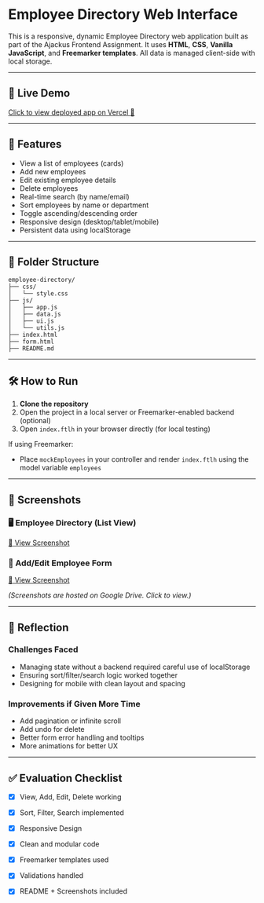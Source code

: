 # Employee Directory Web Interface

This is a responsive, dynamic Employee Directory web application built as part of the Ajackus Frontend Assignment. It uses **HTML**, **CSS**, **Vanilla JavaScript**, and **Freemarker templates**. All data is managed client-side with local storage.

---

## 🔗 Live Demo

[Click to view deployed app on Vercel 🚀](https://employee-directory-psi.vercel.app/)

---

## 🚀 Features

- View a list of employees (cards)
- Add new employees
- Edit existing employee details
- Delete employees
- Real-time search (by name/email)
- Sort employees by name or department
- Toggle ascending/descending order
- Responsive design (desktop/tablet/mobile)
- Persistent data using localStorage

---

## 📁 Folder Structure

```
employee-directory/
├── css/
│   └── style.css
├── js/
│   ├── app.js
│   ├── data.js
│   ├── ui.js
│   └── utils.js
├── index.html
├── form.html
├── README.md
```

---

## 🛠️ How to Run

1. **Clone the repository**
2. Open the project in a local server or Freemarker-enabled backend (optional)
3. Open `index.ftlh` in your browser directly (for local testing)

If using Freemarker:
- Place `mockEmployees` in your controller and render `index.ftlh` using the model variable `employees`

---

## 📸 Screenshots

### 🖥️ Employee Directory (List View)
[🔗 View Screenshot](https://drive.google.com/file/d/1lOjQThx2yAARHptpebiPEzKCHAL9yi28/view?usp=sharing)

### 🧾 Add/Edit Employee Form
[🔗 View Screenshot](https://drive.google.com/file/d/1Y1A3w4Q--fIDebiHyQJsU4QS8a5GAPFs/view?usp=sharing)

*(Screenshots are hosted on Google Drive. Click to view.)*

---

## 💬 Reflection

### Challenges Faced
- Managing state without a backend required careful use of localStorage
- Ensuring sort/filter/search logic worked together
- Designing for mobile with clean layout and spacing

### Improvements if Given More Time
- Add pagination or infinite scroll
- Add undo for delete
- Better form error handling and tooltips
- More animations for better UX

---

## ✅ Evaluation Checklist

- [x] View, Add, Edit, Delete working
- [x] Sort, Filter, Search implemented
- [x] Responsive Design
- [x] Clean and modular code
- [x] Freemarker templates used
- [x] Validations handled
- [x] README + Screenshots included

